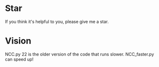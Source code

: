 # Star
If you think it's helpful to you, please give me a star.

# Vision
NCC.py 22 is the older version of the code that runs slower.
NCC_faster.py can speed up!
